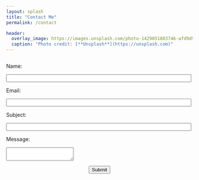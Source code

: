 ```yaml
---
layout: splash
title: "Contact Me"
permalink: /contact

header:
  overlay_image: https://images.unsplash.com/photo-1429051883746-afd9d56fbdaf?ixlib=rb-0.3.5&q=80&fm=jpg&crop=entropy&s=a40432a29a1c55fc0b2ec7f1f2271877
  caption: "Photo credit: [**Unsplash**](https://unsplash.com)"
---
```


<script type="text/javascript" src="{{basepath}}/assets/js/jquery-2.2.3.min.js"></script>
<script type="text/javascript" src="{{basepath}}/assets/js/gform_contact.js"></script>

<style>
#gform {
  max-width: 610px;
  margin: 0 auto;
}

.prompt {
  display: inline-block;
  width: 100px;
  padding: 1em 0 1em 0;
}

.input {
  display: inline-block;
  width: 100%;
  max-width: 500px;
}

.buttonrow {
  max-width: 600px;
  text-align: center;
  padding: 1em 0;
}
</style>

<form name="gform" id="gform" enctype="text/plain" action="https://docs.google.com/forms/d/1mo5qkiRpcCYfFbbcjDnQYqwnFSj_AI1eWBqDlKa_-aw/formResponse" target="hidden_iframe" onsubmit="submitted=true;">
  <span class="prompt">Name:&nbsp;</span>
    <input type="text" class="input" name="entry.304859895" id="entry.304859895" required><br/>
  <span class="prompt">Email:&nbsp;</span>
    <input type="email" class="input" name="entry.2064915051" id="entry.2064915051" required><br/>
  <span class="prompt">Subject:&nbsp;</span>
    <input type="text" class="input" name="entry.1946085487" id="entry.1946085487" required><br/>
  <span class="prompt">Message:&nbsp;</span>
    <span class="input"><textarea name="entry.1823473257" id="entry.1823473257" required></textarea></span><br/>
  <div class="buttonrow"><input type="submit" value="Submit" form="gform"></div>
</form>

<iframe name="hidden_iframe" id="hidden_iframe" style="display:none;" onload="if(submitted) {}"></iframe>
